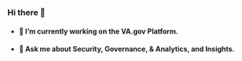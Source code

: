 ### Hi there 👋

- #### 🔭 I’m currently working on the VA.gov Platform.
- #### 💬 Ask me about Security, Governance, & Analytics, and Insights.



<!--
**raywangoctova/raywangoctova** is a ✨ _special_ ✨ repository because its `README.md` (this file) appears on your GitHub profile.

Here are some ideas to get you started:

- 🔭 I’m currently working on ...
- 🌱 I’m currently learning ...
- 👯 I’m looking to collaborate on ...
- 🤔 I’m looking for help with ...
- 💬 Ask me about ...
- 📫 How to reach me: ...
- 😄 Pronouns: ...
- ⚡ Fun fact: ...
-->
